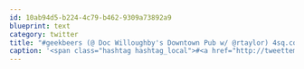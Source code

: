 ```yaml
---
id: 10ab94d5-b224-4c79-b462-9309a73892a9
blueprint: text
category: twitter
title: "#geekbeers (@ Doc Willoughby's Downtown Pub‎ w/ @rtaylor) 4sq.com/p5c8ct"
caption: '<span class="hashtag hashtag_local">#<a href="http://tweettemp.darylchymko.ca/?tag=geekbeers">geekbeers</a> (@ Doc Willoughby''s Downtown Pub‎ w/ <span class="username username_linked">@<a href="https://twitter.com/rtaylor" title="Elon Musk">rtaylor</a></span>) <a href="http://4sq.com/p5c8ct" title="http://4sq.com/p5c8ct" class="link link_untco">4sq.com/p5c8ct</a>'
---
```


